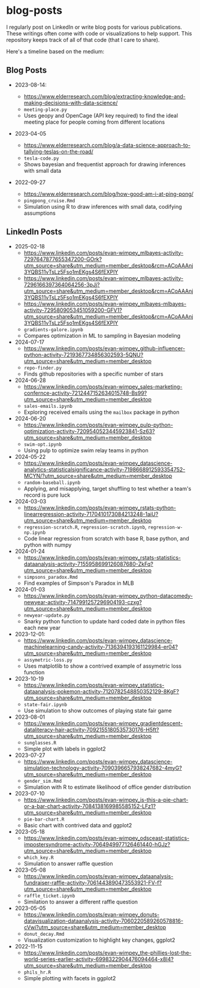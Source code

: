 # blog-posts

I regularly post on LinkedIn or write blog posts for various publications. These writings often come with code or visualizations to help support. This repository keeps track of all of that code (that I care to share). 

Here's a timeline based on the medium:

## Blog Posts

* 2023-08-14:
    * https://www.elderresearch.com/blog/extracting-knowledge-and-making-decisions-with-data-science/
    * `meeting-place.py`
    * Uses geopy and OpenCage (API key required) to find the ideal meeting place for people coming from different locations
 
* 2023-04-05
    * https://www.elderresearch.com/blog/a-data-science-approach-to-tallying-teslas-on-the-road/
    * `tesla-code.py`
    * Shows bayesian and frequentist approach for drawing inferences with small data
 
 * 2022-09-27
    * https://www.elderresearch.com/blog/how-good-am-i-at-ping-pong/
    * `pingpong_cruise.Rmd`
    * Simulation using R to draw inferences with small data, codifying assumptions 

## LinkedIn Posts
* 2025-02-18
    * https://www.linkedin.com/posts/evan-wimpey_mlbayes-activity-7297647877655347200-GOrk?utm_source=share&utm_medium=member_desktop&rcm=ACoAAAnj3YQBS11vTsLz5Fso1mEKgs4S6fEXPlY
    * https://www.linkedin.com/posts/evan-wimpey_mlbayes-activity-7296166397364064256-3pJj?utm_source=share&utm_medium=member_desktop&rcm=ACoAAAnj3YQBS11vTsLz5Fso1mEKgs4S6fEXPlY
    * https://www.linkedin.com/posts/evan-wimpey_mlbayes-mlbayes-activity-7295809053451059200-GFV1?utm_source=share&utm_medium=member_desktop&rcm=ACoAAAnj3YQBS11vTsLz5Fso1mEKgs4S6fEXPlY
    * `gradients-galore.ipynb`
    * Compares optimization in ML to sampling in Bayesian modeling
* 2024-07-17
    * https://www.linkedin.com/posts/evan-wimpey_github-influencer-python-activity-7219367734856302593-5QNU?utm_source=share&utm_medium=member_desktop
    * `repo-finder.py`
    * Finds github repositories with a specific number of stars
* 2024-06-28
    * https://www.linkedin.com/posts/evan-wimpey_sales-marketing-confernce-activity-7212447152634015748-Bs99?utm_source=share&utm_medium=member_desktop
    * `sales-emails.ipynb`
    * Exploring received emails using the `mailbox`  package in python
* 2024-06-20
    * https://www.linkedin.com/posts/evan-wimpey_pulp-python-optimization-activity-7209540523445923841-Sz63?utm_source=share&utm_medium=member_desktop
    * `swim-opt.ipynb`
    * Using pulp to optimize swim relay teams in python
* 2024-05-22
    * https://www.linkedin.com/posts/evan-wimpey_datascience-analytics-statisticalsignificance-activity-7198668912593354752-MCYN/?utm_source=share&utm_medium=member_desktop
    * `random-baseball.ipynb`
    * Applying, and misapplying, target shuffling to test whether a team's record is pure luck
* 2024-03-03
    * https://www.linkedin.com/posts/evan-wimpey_rstats-python-linearregression-activity-7170410173084213248-1aiU?utm_source=share&utm_medium=member_desktop
    * `regression-scratch.R`, `regression-scratch.ipynb`, `regression-w-np.ipynb`
    * Code linear regression from scratch with base R, base python, and python with numpy
* 2024-01-24
    * https://www.linkedin.com/posts/evan-wimpey_rstats-statistics-dataanalysis-activity-7155958699126087680-ZkFq?utm_source=share&utm_medium=member_desktop
    * `simpsons_paradox.Rmd`
    * Find examples of Simpson's Paradox in MLB
* 2024-01-03
    * https://www.linkedin.com/posts/evan-wimpey_python-datacomedy-newyear-activity-7147991257296904193-czxg?utm_source=share&utm_medium=member_desktop
    * `newyear-update.py`
    * Snarky python function to update hard coded date in python files each new year
* 2023-12-01:
    * https://www.linkedin.com/posts/evan-wimpey_datascience-machinelearning-candy-activity-7136394193161129984-er04?utm_source=share&utm_medium=member_desktop
    * `assymetric-loss.py`
    * Uses matplotlib to show a contrived example of assymetric loss function
* 2023-10-19
    * https://www.linkedin.com/posts/evan-wimpey_statistics-dataanalysis-pokemon-activity-7120782548850352129-8KgF?utm_source=share&utm_medium=member_desktop
    * `state-fair.ipynb`
    * Use simulation to show outcomes of playing state fair game
* 2023-08-01
    * https://www.linkedin.com/posts/evan-wimpey_gradientdescent-dataliteracy-hair-activity-7092155180535730176-H5ft?utm_source=share&utm_medium=member_desktop
    * `sunglasses.R`
    * Simple plot with labels in ggplot2
* 2023-07-27
    * https://www.linkedin.com/posts/evan-wimpey_datascience-simulation-technology-activity-7090396657938247682-4myG?utm_source=share&utm_medium=member_desktop
    * `gender_sim.Rmd`
    * Simulation with R to estimate likelihood of office gender distribution
* 2023-07-10
    * https://www.linkedin.com/posts/evan-wimpey_is-this-a-pie-chart-or-a-bar-chart-activity-7084138169985585152-LFz1?utm_source=share&utm_medium=member_desktop
    * `pie-bar-chart.R`
    * Basic chart with contrived data and ggplot2
* 2023-05-18
    * https://www.linkedin.com/posts/evan-wimpey_odsceast-statistics-impostersyndrome-activity-7064949977126461440-hGJz?utm_source=share&utm_medium=member_desktop
    * `which_key.R`
    * Simulation to answer raffle question
* 2023-05-08
    * https://www.linkedin.com/posts/evan-wimpey_dataanalysis-fundraiser-raffle-activity-7061443890473553921-FV-f?utm_source=share&utm_medium=member_desktop
    * `raffle_ticket.ipynb`
    * Similation to answer a different raffle question
* 2023-05-05
    * https://www.linkedin.com/posts/evan-wimpey_donuts-datavisualization-dataanalysis-activity-7060220589260578816-cVwi?utm_source=share&utm_medium=member_desktop
    * `donut_decay.Rmd`
    * Visualization customization to highlight key changes, ggplot2
* 2022-11-15
    * https://www.linkedin.com/posts/evan-wimpey_the-phillies-lost-the-world-series-earlier-activity-6998322904476094464-x8I4?utm_source=share&utm_medium=member_desktop
    * `phils_hr.R`
    * Simple plotting with facets in ggplot2 
       
